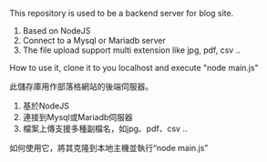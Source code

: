 This repository is used to be a backend server for blog site. 
1. Based on NodeJS
2. Connect to a Mysql or Mariadb server
3. The file upload support multi extension like jpg, pdf, csv ..

How to use it, clone it to you localhost and execute "node main.js"

此儲存庫用作部落格網站的後端伺服器。
1. 基於NodeJS
2. 連接到Mysql或Mariadb伺服器
3. 檔案上傳支援多種副檔名，如jpg、pdf、csv ..

如何使用它，將其克隆到本地主機並執行“node main.js”
